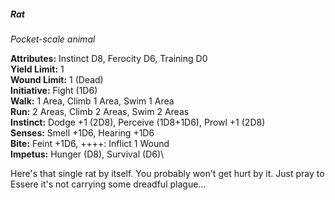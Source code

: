 ##### Rat

*Pocket-scale animal*

**Attributes:** Instinct D8, Ferocity D6, Training D0\
**Yield Limit:** 1\
**Wound Limit:** 1 (Dead)\
**Initiative:** Fight (1D6)\
**Walk:** 1 Area, Climb 1 Area, Swim 1 Area\
**Run:** 2 Areas, Climb 2 Areas, Swim 2 Areas\
**Instinct:** Dodge +1 (2D8), Perceive (1D8+1D6), Prowl +1 (2D8)\
**Senses:** Smell +1D6, Hearing +1D6\
**Bite:** Feint +1D6, ++++: Inflict 1 Wound\
**Impetus:** Hunger (D8), Survival (D6)\

Here's that single rat by itself. You probably won't get hurt by it.
Just pray to Essere it's not carrying some dreadful plague...

